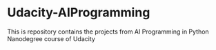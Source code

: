 # Udacity-AIProgramming
This is repository contains the projects from AI Programming in Python Nanodegree course of Udacity
